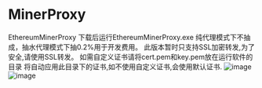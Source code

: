 # MinerProxy
EthereumMinerProxy
下载后运行EthereumMinerProxy.exe
纯代理模式下不抽成，抽水代理模式下抽0.2%用于开发费用。
此版本暂时只支持SSL加密转发,为了安全,请使用SSL转发。
如需自定义证书请将cert.pem和key.pem放在运行软件的目录
将自动应用此目录下的证书,如不使用自定义证书,会使用默认证书.
![image](https://user-images.githubusercontent.com/98011530/150160909-ddc11ce6-4e1e-4afa-a950-c7e346007f73.png)
![image](https://user-images.githubusercontent.com/98011530/150164507-f0f39d5b-2e9c-4c6c-91fd-063595f56efb.png)
